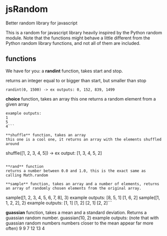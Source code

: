 jsRandom
========

Better random library for javascript

This is a random for javascript library heavily inspired by the Python random module.
Note that the functions might behave a little different from the Python random library functions, and not all of them are included.

functions
---------

We have for you:
a **randint** function, takes start and stop.

returns an integer equal to or bigger than start, but smaller than stop
```
randint(0, 1500) -> ex outputs: 0, 152, 839, 1499
```

**choice** function, takes an array
this one returns a random element from a given array
```choice([1, 2, 3, 4, 5])
example outputs:
1
5
4```

**shuffle** function, takes an array
this one is a cool one, it returns an array with the elements shuffled around
```
shuffle([1, 2, 3, 4, 5]) -> ex output: [1, 3, 4, 5, 2]
```

**rand** function
returns a number between 0.0 and 1.0, this is the exact same as calling Math.random

**sample** function, takes an array and a number of elements, returns an array of randomly chosen elements from the original array.
```
sample([1, 2, 3, 4, 5, 6, 7, 8], 3)
example outputs:
[8, 5, 1]
[1, 6, 2]
sample([1, 1, 2, 2], 2)
example outputs:
[1, 1]
[1, 2]
[2, 1]
[2, 2]```

**guassian** function, takes a mean and a standard deviation. Returns a guassian random number.
guassian(10, 2)
example outputs: (note that with guassian random numbers numbers closer to the mean appear far more often)
9
9
7
12
13
4